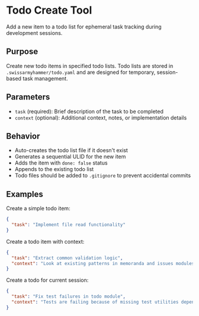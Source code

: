 # Todo Create Tool

Add a new item to a todo list for ephemeral task tracking during development sessions.

## Purpose
Create new todo items in specified todo lists. Todo lists are stored in `.swissarmyhammer/todo.yaml` and are designed for temporary, session-based task management.

## Parameters

- `task` (required): Brief description of the task to be completed
- `context` (optional): Additional context, notes, or implementation details

## Behavior

- Auto-creates the todo list file if it doesn't exist
- Generates a sequential ULID for the new item
- Adds the item with `done: false` status
- Appends to the existing todo list
- Todo files should be added to `.gitignore` to prevent accidental commits

## Examples

Create a simple todo item:
```json
{
  "task": "Implement file read functionality"
}
```

Create a todo item with context:
```json
{
  "task": "Extract common validation logic",
  "context": "Look at existing patterns in memoranda and issues modules"
}
```

Create a todo for current session:
```json
{
  "task": "Fix test failures in todo module",
  "context": "Tests are failing because of missing test utilities dependency"
}
```
